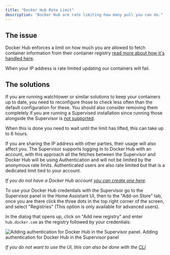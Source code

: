 ```yaml
---
title: "Docker Hub Rate Limit"
description: "Docker Hub are rate limiting how many pull you can do."
---
```


## The issue

Docker Hub enforces a limit on how much you are allowed to fetch container information from their container registry [read more about how it's handled here][docker-rate-limit].

When your IP address is rate limited updating our containers will fail.

## The solutions

If you are running watchtower or similar solutions to keep your containers up to date, you need to reconfigure those to check less often than the default configuration for these. You should also consider removing them completely if you are running a Supervised installation since running those alongside the Supervisor is [not supported][unsupported-container].

When this is done you need to wait until the limit has lifted, this can take up to 6 hours.

If you are sharing the IP address with other parties, their usage will also affect you. The Supervisor supports logging in to Docker Hub with an account, with this approach all the fetches between the Supervisor and Docker Hub will be using Authentication and will not be limited by the anonymous rate limits. Authenticated users are also rate limited but that is a dedicated limit tied to your account.

_If you do not have a Docker Hub account [you can create one here][dockerhub-signup]._

To use your Docker Hub credentials with the Supervisor go to the Supervisor panel in the Home Assistant UI, then to the "Add-on Store" tab, once you are there click the three dots in the top right corner of the screen, and select "Registries" (This option is only available for advanced users).

In the dialog that opens up, click on "Add new registry" and enter `hub.docker.com` as the registry followed by your credentials:

<p class='img'>
<img src='/images/screenshots/supervisor_registry_dockerhub.png' alt='Adding authentication for Docker Hub in the Supervisor panel.'>
Adding authentication for Docker Hub in the Supervisor panel
</p>

_If you do not want to use the UI, this can also be done with the [CLI]_

[docker-rate-limit]: https://docs.docker.com/docker-hub/download-rate-limit/
[dockerhub-signup]: https://hub.docker.com/signup
[unsupported-container]: /more-info/unsupported/container.markdown
[CLI]: https://github.com/home-assistant/cli
